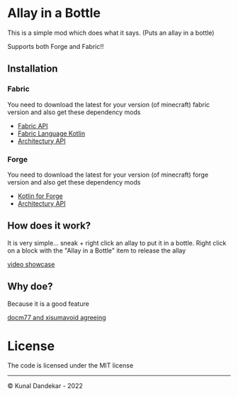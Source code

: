 # Allay in a Bottle

This is a simple mod which does what it says. (Puts an allay in a bottle)

Supports both Forge and Fabric!!

## Installation
### Fabric
You need to download the latest for your version (of minecraft) fabric version and also get these dependency mods
- [Fabric API](https://modrinth.com/mod/fabric-api)
- [Fabric Language Kotlin](https://modrinth.com/mod/fabric-language-kotlin)
- [Architectury API](https://modrinth.com/mod/architectury-api)
    
### Forge
You need to download the latest for your version (of minecraft) forge version and also get these dependency mods
- [Kotlin for Forge](https://modrinth.com/mod/kotlin-for-forge/)
- [Architectury API](https://modrinth.com/mod/architectury-api)

## How does it work?

It is very simple... sneak + right click an allay to put it in a bottle.
Right click on a block with the "Allay in a Bottle" item to release the allay

[video showcase](https://youtu.be/BPuqE1X-vN0)

## Why doe?

Because it is a good feature

[docm77 and xisumavoid agreeing](https://www.youtube.com/clip/Ugkx6wkQZ17IWVnvSuL6fhBg5voR10-hA7uR)


# License

The code is licensed under the MIT license 

---

© Kunal Dandekar - 2022
